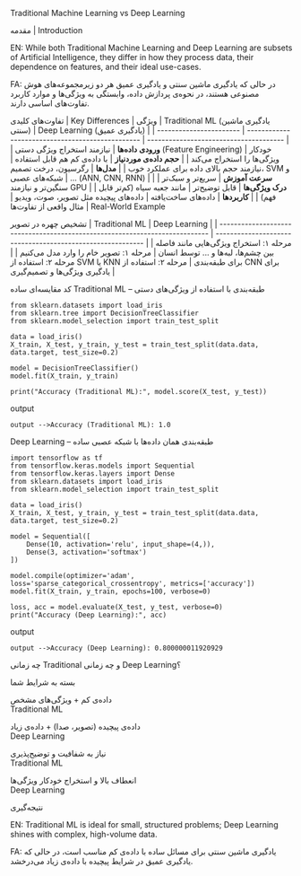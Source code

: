 Traditional Machine Learning vs Deep Learning

 مقدمه | Introduction

   EN: While both Traditional Machine Learning and Deep Learning are subsets of Artificial Intelligence, they differ in how they process data, their dependence on features, and their ideal use-cases.
   
   FA: در حالی که یادگیری ماشین سنتی و یادگیری عمیق هر دو زیرمجموعه‌های هوش مصنوعی هستند، در نحوه‌ی پردازش داده، وابستگی به ویژگی‌ها و موارد کاربرد تفاوت‌های اساسی دارند.

 تفاوت‌های کلیدی | Key Differences
| ویژگی                   | Traditional ML (یادگیری ماشین سنتی)              | Deep Learning (یادگیری عمیق)           |
| ----------------------- | ------------------------------------------------ | -------------------------------------- |
| **ورودی داده‌ها**       | نیازمند استخراج ویژگی دستی (Feature Engineering) | خودکار ویژگی‌ها را استخراج می‌کند      |
| **حجم داده‌ی موردنیاز** | با داده‌ی کم هم قابل استفاده                     | نیازمند حجم بالای داده برای عملکرد خوب |
| **مدل‌ها**              | رگرسیون، درخت تصمیم، SVM و ...                   | شبکه‌های عصبی (ANN, CNN, RNN)          |
| **سرعت آموزش**          | سریع‌تر و سبک‌تر                                 | سنگین‌تر و نیازمند GPU                 |
| **درک ویژگی‌ها**        | قابل توضیح‌تر                                    | مانند جعبه‌ سیاه (کم‌تر قابل فهم)      |
| **کاربردها**            | داده‌های ساخت‌یافته                              | داده‌های پیچیده مثل تصویر، صوت، ویدیو  |
مثال واقعی از تفاوت‌ها | Real-World Example

 تشخیص چهره در تصویر
| Traditional ML                                                              | Deep Learning                                              |
| --------------------------------------------------------------------------- | ---------------------------------------------------------- |
| مرحله ۱: استخراج ویژگی‌هایی مانند فاصله بین چشم‌ها، لبه‌ها و ... توسط انسان | مرحله ۱: تصویر خام را وارد مدل می‌کنیم                     |
| مرحله ۲: استفاده از SVM یا KNN برای طبقه‌بندی                               | مرحله ۲: استفاده از CNN برای یادگیری ویژگی‌ها و تصمیم‌گیری |



کد مقایسه‌ای ساده
Traditional ML – طبقه‌بندی با استفاده از ویژگی‌های دستی


    from sklearn.datasets import load_iris
    from sklearn.tree import DecisionTreeClassifier
    from sklearn.model_selection import train_test_split
    
    data = load_iris()
    X_train, X_test, y_train, y_test = train_test_split(data.data, data.target, test_size=0.2)
    
    model = DecisionTreeClassifier()
    model.fit(X_train, y_train)
    
    print("Accuracy (Traditional ML):", model.score(X_test, y_test))
output

    output -->Accuracy (Traditional ML): 1.0
    
Deep Learning – طبقه‌بندی همان داده‌ها با شبکه عصبی ساده

    import tensorflow as tf
    from tensorflow.keras.models import Sequential
    from tensorflow.keras.layers import Dense
    from sklearn.datasets import load_iris
    from sklearn.model_selection import train_test_split
    
    data = load_iris()
    X_train, X_test, y_train, y_test = train_test_split(data.data, data.target, test_size=0.2)
    
    model = Sequential([
        Dense(10, activation='relu', input_shape=(4,)),
        Dense(3, activation='softmax')
    ])
    
    model.compile(optimizer='adam', loss='sparse_categorical_crossentropy', metrics=['accuracy'])
    model.fit(X_train, y_train, epochs=100, verbose=0)
    
    loss, acc = model.evaluate(X_test, y_test, verbose=0)
    print("Accuracy (Deep Learning):", acc)

output

    output -->Accuracy (Deep Learning): 0.800000011920929

 چه زمانی Traditional و چه زمانی Deep Learning؟
 
بسته به شرایط شما


داده‌ی کم + ویژگی‌های مشخص	
Traditional ML

داده‌ی پیچیده (تصویر، صدا) + داده‌ی زیاد	
Deep Learning

نیاز به شفافیت و توضیح‌پذیری	
Traditional ML

انعطاف بالا و استخراج خودکار ویژگی‌ها	
Deep Learning

  نتیجه‌گیری


   EN: Traditional ML is ideal for small, structured problems; Deep Learning shines with complex, high-volume data.
   
   FA: یادگیری ماشین سنتی برای مسائل ساده با داده‌ی کم مناسب است، در حالی که یادگیری عمیق در شرایط پیچیده با داده‌ی زیاد می‌درخشد.
